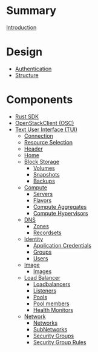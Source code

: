 # Summary

[Introduction](./intro.md)

# Design

- [Authentication](./auth.md)
- [Structure](./structure.md)

# Components

- [Rust SDK](./sdk.md)
- [OpenStackClient (OSC)](./cli.md)
- [Text User Interface (TUI)](./tui.md)
  - [Connection](./tui/cloud-connect.md)
  - [Resource Selection](./tui/resource-select.md)
  - [Header](./tui/header.md)
  - [Home](./tui/home.md)
  - [Block Storage](./tui/block-storage/index.md)
    - [Volumes](./tui/block-storage/volumes.md)
    - [Snapshots](./tui/block-storage/snapshots.md)
    - [Backups](./tui/block-storage/backups.md)
  - [Compute](./tui/compute/index.md)
    - [Servers](./tui/compute/servers.md)
    - [Flavors](./tui/compute/flavors.md)
    - [Compute Aggregates](./tui/compute/aggregates.md)
    - [Compute Hypervisors](./tui/compute/hypervisors.md)
  - [DNS](./tui/dns/index.md)
    - [Zones](./tui/dns/zones.md)
    - [Recordsets](./tui/dns/recordsets.md)
  - [Identity](./tui/identity/index.md)
    - [Application Credentials](./tui/identity/application-credentials.md)
    - [Groups](./tui/identity/groups.md)
    - [Users](./tui/identity/users.md)
  - [Image](./tui/image/index.md)
    - [Images](./tui/image/images.md)
  - [Load Balancer](./tui/load-balancer/index.md)
    - [Loadbalancers]()
    - [Listeners]()
    - [Pools]()
    - [Pool members]()
    - [Health Monitors]()
  - [Network](./tui/network/index.md)
    - [Networks](./tui/network/networks.md)
    - [SubNetworks](./tui/network/subnets.md)
    - [Security Groups](./tui/network/security-groups.md)
    - [Security Group Rules](./tui/network/security-group-rules.md)
